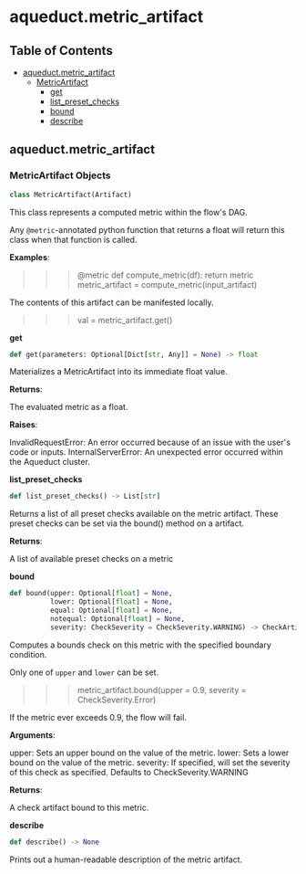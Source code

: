 # aqueduct.metric\_artifact

## Table of Contents

* [aqueduct.metric\_artifact](aqueduct.metric\_artifact.md#aqueduct.metric\_artifact)
  * [MetricArtifact](aqueduct.metric\_artifact.md#aqueduct.metric\_artifact.MetricArtifact)
    * [get](aqueduct.metric\_artifact.md#aqueduct.metric\_artifact.MetricArtifact.get)
    * [list\_preset\_checks](aqueduct.metric\_artifact.md#aqueduct.metric\_artifact.MetricArtifact.list\_preset\_checks)
    * [bound](aqueduct.metric\_artifact.md#aqueduct.metric\_artifact.MetricArtifact.bound)
    * [describe](aqueduct.metric\_artifact.md#aqueduct.metric\_artifact.MetricArtifact.describe)

## aqueduct.metric\_artifact

### MetricArtifact Objects

```python
class MetricArtifact(Artifact)
```

This class represents a computed metric within the flow's DAG.

Any `@metric`-annotated python function that returns a float will return this class when that function is called.

**Examples**:

> > > @metric def compute\_metric(df): return metric metric\_artifact = compute\_metric(input\_artifact)

The contents of this artifact can be manifested locally.

> > > val = metric\_artifact.get()

**get**

```python
def get(parameters: Optional[Dict[str, Any]] = None) -> float
```

Materializes a MetricArtifact into its immediate float value.

**Returns**:

The evaluated metric as a float.

**Raises**:

InvalidRequestError: An error occurred because of an issue with the user's code or inputs. InternalServerError: An unexpected error occurred within the Aqueduct cluster.

**list\_preset\_checks**

```python
def list_preset_checks() -> List[str]
```

Returns a list of all preset checks available on the metric artifact. These preset checks can be set via the bound() method on a artifact.

**Returns**:

A list of available preset checks on a metric

**bound**

```python
def bound(upper: Optional[float] = None,
          lower: Optional[float] = None,
          equal: Optional[float] = None,
          notequal: Optional[float] = None,
          severity: CheckSeverity = CheckSeverity.WARNING) -> CheckArtifact
```

Computes a bounds check on this metric with the specified boundary condition.

Only one of `upper` and `lower` can be set.

> > > metric\_artifact.bound(upper = 0.9, severity = CheckSeverity.Error)

If the metric ever exceeds 0.9, the flow will fail.

**Arguments**:

upper: Sets an upper bound on the value of the metric. lower: Sets a lower bound on the value of the metric. severity: If specified, will set the severity of this check as specified. Defaults to CheckSeverity.WARNING

**Returns**:

A check artifact bound to this metric.

**describe**

```python
def describe() -> None
```

Prints out a human-readable description of the metric artifact.
